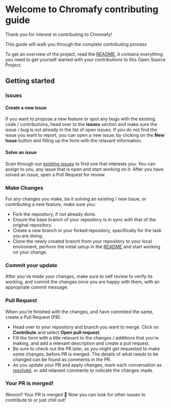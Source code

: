 # Welcome to Chromafy contributing guide

Thank you for interest in contributing to Chromafy! 

This guide will walk you through the complete contributing process

To get an overview of the project, read the [README](README.md), it contains everything you need to get yourself started with your contributions to this Open Source Project.

## Getting started

### Issues

#### Create a new issue

If you want to propose a new feature or spot any bugs with the existing code / contributions, head over to the **Issues** section and make sure the issue / bug is not already in the list of open issues. If you do not find the issue you want to report, you can open a new issue, by clicking on the **New Issue** button and filling up the form with the relavant information.

#### Solve an issue

Scan through our [existing issues](https://github.com/PrajwalDhule/Chromafy/issues) to find one that interests you. You can assign to you, any issue that is open and start working on it.
After you have solved an issue, open a Pull Request for review.

### Make Changes

For any changes you make, be it solving an existing / new Issue, or contributing a new feature, make sure you:

- Fork the repository, if not already done.
- Ensure the base branch of your repository is in sync with that of the original repository.
- Create a new branch in your forked repository, specifically for the task you are doing.
- Clone the newly created branch from your repository to your local enviroment, perform the initial setup in the [README](README.md) and start working on your change.

### Commit your update

After you've made your changes, make sure to self review to verify its working, and commit the changes once you are happy with them, with an appropriate commit message.

### Pull Request

When you're finished with the changes, and have commited the same, create a Pull Request (PR).

- Head over to your repository and branch you want to merge. Click on **Contribute** and select **Open pull request**.
- Fill the form with a title relavant to the changes / additions that you're making, and add a relevant description and create a pull request.
- Be sure to check out the PR later, as you might get requested to make some changes, before PR is merged. The details of what needs to be changed can be found as comments in the PR.
- As you update your PR and apply changes, mark each conversation as [resolved](https://docs.github.com/en/github/collaborating-with-issues-and-pull-requests/commenting-on-a-pull-request#resolving-conversations), or add relavent comments to indicate the changes made.

### Your PR is merged!

Woooo!! Your PR is merged 🎊 Now you can look for other issues to contribute to or just chill out! 
